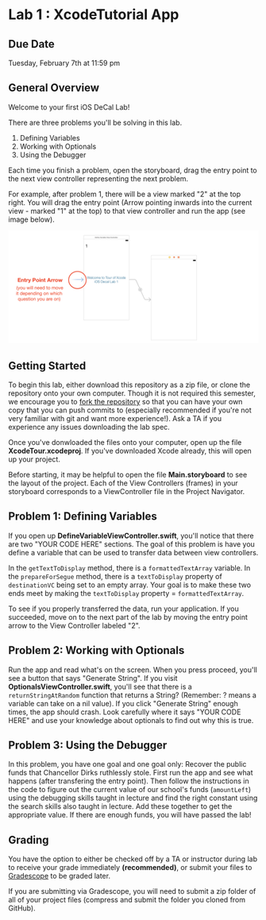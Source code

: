 # Lab 1 : XcodeTutorial App #


## Due Date ##
Tuesday, February 7th at 11:59 pm

## General Overview ##
Welcome to your first iOS DeCal Lab!

There are three problems you'll be solving in this lab.

1. Defining Variables
2. Working with Optionals
3. Using the Debugger

Each time you finish a problem, open the storyboard, drag the entry point to the next view controller representing the next problem. 

For example, after problem 1, there will be a view marked "2" at the top right. You will drag the entry point (Arrow pointing inwards into the current view - marked "1" at the top) to that view controller and run the app (see image below).

![alt text](/README-images/lab1-1.png)

## Getting Started 

To begin this lab, either download this repository as a zip file, or clone the repository onto your own computer. Though it is not required this semester, we encourage you to [fork the repository](https://help.github.com/articles/fork-a-repo/) so that you can have your own copy that you can push commits to (especially recommended if you're not very familiar with git and want more experience!). Ask a TA if you experience any issues downloading the lab spec.

Once you've donwloaded the files onto your computer, open up the file **XcodeTour.xcodeproj**. If you've downloaded Xcode already, this will open up your project.

Before starting, it may be helpful to open the file **Main.storyboard** to see the layout of the project. Each of the View Controllers (frames) in your storyboard corresponds to a ViewController file in the Project Navigator.

## Problem 1: Defining Variables ##
If you open up **DefineVariableViewController.swift**, you'll notice that there are two "YOUR CODE HERE" sections. The goal of this problem is have you define a variable that can be used to transfer data between view controllers. 

In the `getTextToDisplay` method, there is a `formattedTextArray` variable. In the `prepareForSegue` method, there is a `textToDisplay` property of `destinationVC` being set to an empty array. Your goal is to make these two ends meet by making the `textToDisplay` property = `formattedTextArray`.

To see if you properly transferred the data, run your application. If you succeeded, move on to the next part of the lab by moving the entry point arrow to the View Controller labeled "2".

## Problem 2: Working with Optionals ##
Run the app and read what's on the screen. When you press proceed, you'll see a button that says "Generate String". If you visit **OptionalsViewController.swift**, you'll see that there is a `returnStringAtRandom` function that returns a String? (Remember: ? means a variable can take on a nil value). If you click "Generate String" enough times, the app should crash. Look carefully where it says "YOUR CODE HERE" and use your knowledge about optionals to find out why this is true.
 
## Problem 3: Using the Debugger ##
In this problem, you have one goal and one goal only: Recover the public funds that Chancellor Dirks ruthlessly stole. First run the app and see what happens (after transfering the entry point). Then follow the instructions in the code to figure out the current value of our school's funds (`amountLeft`) using the debugging skills taught in lecture and find the right constant using the search skills also taught in lecture. Add these together to get the appropriate value. If there are enough funds, you will have passed the lab!

## Grading ##
You have the option to either be checked off by a TA or instructor during lab to receive your grade immediately **(recommended)**, or submit your files to [Gradescope](https://gradescope.com/courses/5482/assignments/17996/) to be graded later.

If you are submitting via Gradescope, you will need to submit a zip folder of all of your project files (compress and submit the folder you cloned from GitHub).
